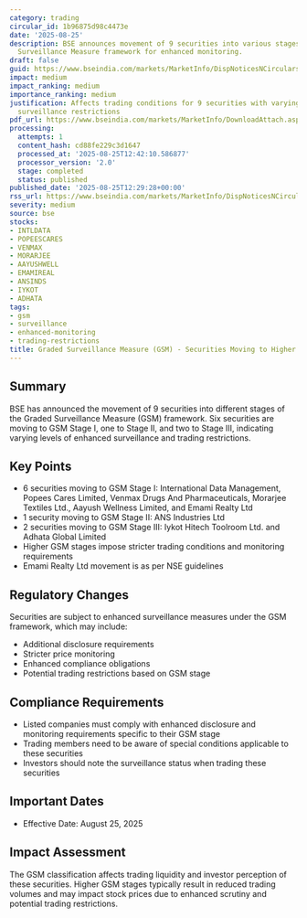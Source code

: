 ```yaml
---
category: trading
circular_id: 1b96875d98c4473e
date: '2025-08-25'
description: BSE announces movement of 9 securities into various stages of Graded
  Surveillance Measure framework for enhanced monitoring.
draft: false
guid: https://www.bseindia.com/markets/MarketInfo/DispNoticesNCirculars.aspx?Noticeid={CDD4643A-3B2C-4977-BDA5-674D3D50A462}&noticeno=20250825-35&dt=08/25/2025&icount=35&totcount=37&flag=0
impact: medium
impact_ranking: medium
importance_ranking: medium
justification: Affects trading conditions for 9 securities with varying levels of
  surveillance restrictions
pdf_url: https://www.bseindia.com/markets/MarketInfo/DownloadAttach.aspx?id=20250825-35&attachedId=788eea04-ee9e-4b24-a531-e24d6210174b
processing:
  attempts: 1
  content_hash: cd88fe229c3d1647
  processed_at: '2025-08-25T12:42:10.586877'
  processor_version: '2.0'
  stage: completed
  status: published
published_date: '2025-08-25T12:29:28+00:00'
rss_url: https://www.bseindia.com/markets/MarketInfo/DispNoticesNCirculars.aspx?Noticeid={CDD4643A-3B2C-4977-BDA5-674D3D50A462}&noticeno=20250825-35&dt=08/25/2025&icount=35&totcount=37&flag=0
severity: medium
source: bse
stocks:
- INTLDATA
- POPEESCARES
- VENMAX
- MORARJEE
- AAYUSHWELL
- EMAMIREAL
- ANSINDS
- IYKOT
- ADHATA
tags:
- gsm
- surveillance
- enhanced-monitoring
- trading-restrictions
title: Graded Surveillance Measure (GSM) - Securities Moving to Higher GSM Stages
---
```


## Summary

BSE has announced the movement of 9 securities into different stages of the Graded Surveillance Measure (GSM) framework. Six securities are moving to GSM Stage I, one to Stage II, and two to Stage III, indicating varying levels of enhanced surveillance and trading restrictions.

## Key Points

- 6 securities moving to GSM Stage I: International Data Management, Popees Cares Limited, Venmax Drugs And Pharmaceuticals, Morarjee Textiles Ltd., Aayush Wellness Limited, and Emami Realty Ltd
- 1 security moving to GSM Stage II: ANS Industries Ltd
- 2 securities moving to GSM Stage III: Iykot Hitech Toolroom Ltd. and Adhata Global Limited
- Higher GSM stages impose stricter trading conditions and monitoring requirements
- Emami Realty Ltd movement is as per NSE guidelines

## Regulatory Changes

Securities are subject to enhanced surveillance measures under the GSM framework, which may include:
- Additional disclosure requirements
- Stricter price monitoring
- Enhanced compliance obligations
- Potential trading restrictions based on GSM stage

## Compliance Requirements

- Listed companies must comply with enhanced disclosure and monitoring requirements specific to their GSM stage
- Trading members need to be aware of special conditions applicable to these securities
- Investors should note the surveillance status when trading these securities

## Important Dates

- Effective Date: August 25, 2025

## Impact Assessment

The GSM classification affects trading liquidity and investor perception of these securities. Higher GSM stages typically result in reduced trading volumes and may impact stock prices due to enhanced scrutiny and potential trading restrictions.